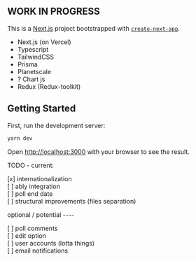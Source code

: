 ## WORK IN PROGRESS

This is a [Next.js](https://nextjs.org/) project bootstrapped with
[`create-next-app`](https://github.com/vercel/next.js/tree/canary/packages/create-next-app).

-   Next.js (on Vercel)
-   Typescript
-   TailwindCSS
-   Prisma
-   Planetscale
-   ? Chart js
-   Redux (Redux-toolkit)

## Getting Started

First, run the development server:

```bash
yarn dev
```

Open [http://localhost:3000](http://localhost:3000) with your browser to see the result. <br />

TODO - current: <br />

[x] internationalization <br />
[ ] ably integration <br />
[ ] poll end date <br />
[ ] structural improvements (files separation) <br />

optional / potential ---- <br />

[ ] poll comments <br />
[ ] edit option <br />
[ ] user accounts (lotta things) <br />
[ ] email notifications
